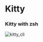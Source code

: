 # Kitty

### Kitty with zsh

![kitty_cli](https://github.com/mrstevencervantes/Dotfiles/assets/64292955/23d57e2f-a82b-48a6-b4df-25faf16ec870)
